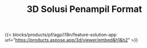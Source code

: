 ﻿---
title: 3D Solusi Penampil Format 
weight: 7730
url: /id/viewer
limit: 
description: Melihat 3D file dari perangkat apa pun
---
{{< blocks/products/pf/agp/i18n/feature-solution-app url="https://products.aspose.app/3d/viewer/embed&h1&h2" >}} 
